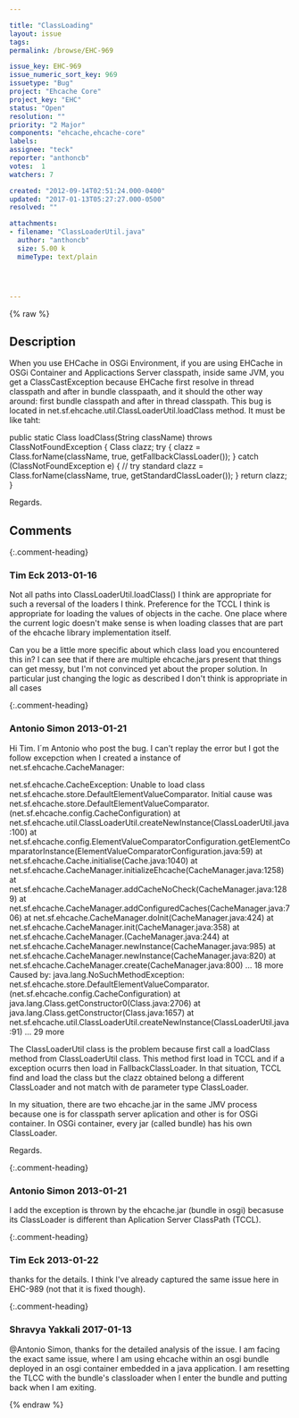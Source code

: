 ```yaml
---

title: "ClassLoading"
layout: issue
tags: 
permalink: /browse/EHC-969

issue_key: EHC-969
issue_numeric_sort_key: 969
issuetype: "Bug"
project: "Ehcache Core"
project_key: "EHC"
status: "Open"
resolution: ""
priority: "2 Major"
components: "ehcache,ehcache-core"
labels: 
assignee: "teck"
reporter: "anthoncb"
votes:  1
watchers: 7

created: "2012-09-14T02:51:24.000-0400"
updated: "2017-01-13T05:27:27.000-0500"
resolved: ""

attachments:
- filename: "ClassLoaderUtil.java"
  author: "anthoncb"
  size: 5.00 k
  mimeType: text/plain




---
```


{% raw %}

## Description

<div markdown="1" class="description">

When you use EHCache in OSGi Environment, if you are using EHCache in OSGi Container and Applicactions Server classpath, inside same JVM, you get a ClassCastException because EHCache first resolve in thread classpath and after in bundle classpaath, and it should the other way around: first bundle classpath and after in thread classpath.
This bug is located in net.sf.ehcache.util.ClassLoaderUtil.loadClass method. It must be like taht:


public static Class loadClass(String className) throws ClassNotFoundException \{
        Class clazz;
        try {
            clazz = Class.forName(className, true, getFallbackClassLoader());
        } catch (ClassNotFoundException e) {
            // try standard
            clazz = Class.forName(className, true, getStandardClassLoader());
        }
        return clazz;
    }

Regards.

</div>

## Comments


{:.comment-heading}
### **Tim Eck** <span class="date">2013-01-16</span>

<div markdown="1" class="comment">

Not all paths into ClassLoaderUtil.loadClass() I think are appropriate for such a reversal of the loaders I think. Preference for the TCCL I think is appropriate for loading the values of objects in the cache. One place where the current logic doesn't make sense is when loading classes that are part of the ehcache library implementation itself. 

Can you be a little more specific about which class load you encountered this in? I can see that if there are multiple ehcache.jars present that things can get messy, but I'm not convinced yet about the proper solution. In particular just changing the logic as described I don't think is appropriate in all cases


</div>


{:.comment-heading}
### **Antonio Simon** <span class="date">2013-01-21</span>

<div markdown="1" class="comment">

Hi Tim.
I´m Antonio who post the bug. I can't replay the error but I got the follow excepction when I created a instance of net.sf.ehcache.CacheManager:

net.sf.ehcache.CacheException: Unable to load class net.sf.ehcache.store.DefaultElementValueComparator. Initial cause was net.sf.ehcache.store.DefaultElementValueComparator.<init>(net.sf.ehcache.config.CacheConfiguration)
        at net.sf.ehcache.util.ClassLoaderUtil.createNewInstance(ClassLoaderUtil.java:100)
        at net.sf.ehcache.config.ElementValueComparatorConfiguration.getElementComparatorInstance(ElementValueComparatorConfiguration.java:59)
        at net.sf.ehcache.Cache.initialise(Cache.java:1040)
        at net.sf.ehcache.CacheManager.initializeEhcache(CacheManager.java:1258)
        at net.sf.ehcache.CacheManager.addCacheNoCheck(CacheManager.java:1289)
        at net.sf.ehcache.CacheManager.addConfiguredCaches(CacheManager.java:706)
        at net.sf.ehcache.CacheManager.doInit(CacheManager.java:424)
        at net.sf.ehcache.CacheManager.init(CacheManager.java:358)
        at net.sf.ehcache.CacheManager.<init>(CacheManager.java:244)
        at net.sf.ehcache.CacheManager.newInstance(CacheManager.java:985)
        at net.sf.ehcache.CacheManager.newInstance(CacheManager.java:820)
        at net.sf.ehcache.CacheManager.create(CacheManager.java:800)
        ... 18 more
Caused by: java.lang.NoSuchMethodException: net.sf.ehcache.store.DefaultElementValueComparator.<init>(net.sf.ehcache.config.CacheConfiguration)
        at java.lang.Class.getConstructor0(Class.java:2706)
        at java.lang.Class.getConstructor(Class.java:1657)
        at net.sf.ehcache.util.ClassLoaderUtil.createNewInstance(ClassLoaderUtil.java:91)
        ... 29 more


The ClassLoaderUtil class is the problem because first call a loadClass method from ClassLoaderUtil class. This method first load in TCCL and if a exception ocurrs then load in FallbackClassLoader. In that situation, TCCL find and load the class but the clazz obtained belong a different ClassLoader and not match with de parameter type ClassLoader.

In my situation, there are two ehcache.jar in the same JMV process because one is for classpath server aplication and other is for OSGi container. In OSGi container, every jar (called bundle) has his own ClassLoader.

Regards.

</div>


{:.comment-heading}
### **Antonio Simon** <span class="date">2013-01-21</span>

<div markdown="1" class="comment">

I add the exception is thrown by the ehcache.jar (bundle in osgi) becasuse its ClassLoader is different than Aplication Server ClassPath (TCCL).

</div>


{:.comment-heading}
### **Tim Eck** <span class="date">2013-01-22</span>

<div markdown="1" class="comment">

thanks for the details. I think I've already captured the same issue here in EHC-989 (not that it is fixed though). 


</div>


{:.comment-heading}
### **Shravya Yakkali** <span class="date">2017-01-13</span>

<div markdown="1" class="comment">

@Antonio Simon, thanks for the detailed analysis of the issue.
I am facing the exact same issue, where I am using ehcache within an osgi bundle deployed in an osgi container embedded in a java application.
I am resetting the TLCC with the bundle's classloader when I enter the bundle and putting back when I am exiting.


</div>



{% endraw %}
